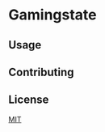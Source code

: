 # Gamingstate

## Usage

## Contributing

## License
[MIT](https://choosealicense.com/licenses/mit/)
